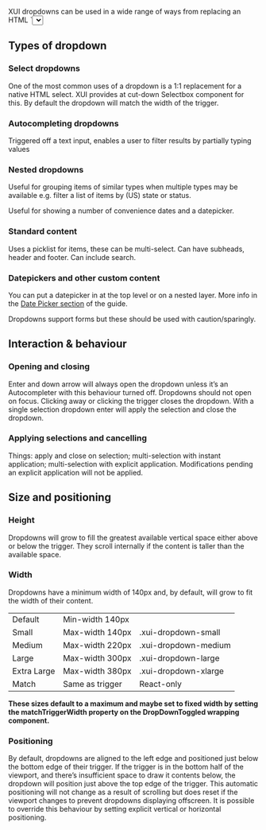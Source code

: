 <p class="xui-heading xui-text-deemphasis xui-text-color-muted">
XUI dropdowns can be used in a wide range of ways from replacing an HTML `<select>` in a form to revealing complex additional interactions.
</p>

## Types of dropdown

### Select dropdowns
One of the most common uses of a dropdown is a 1:1 replacement for a native HTML select. XUI provides at cut-down Selectbox component for this. By default the dropdown will match the width of the trigger.

### Autocompleting dropdowns
Triggered off a text input, enables a user to filter results by partially typing values

### Nested dropdowns
Useful for grouping  items of similar types when multiple types may be available e.g. filter a list of items by (US) state or status.

Useful for showing a number of convenience dates and a datepicker.

### Standard content
Uses a picklist for items, these can be multi-select.
Can have subheads, header and footer.
Can include search.

### Datepickers and other custom content
You can put a datepicker in at the top level or on a nested layer.
More info in the [Date Picker section](section-datepicker.html) of the guide.

Dropdowns support forms but these should be used with caution/sparingly.

## Interaction & behaviour

### Opening and closing
Enter and down arrow will always open the dropdown unless it’s an Autocompleter with this behaviour turned off.
Dropdowns should not open on focus.
Clicking away or clicking the trigger closes the dropdown.
With a single selection dropdown enter will apply the selection and close the dropdown.

### Applying selections and cancelling

Things: apply and close on selection; multi-selection with instant application; multi-selection with explicit application.
Modifications pending an explicit application will not be applied.

## Size and positioning

### Height
Dropdowns will grow to fill the greatest available vertical space either above or below the trigger. They scroll internally if the content is taller than the available space.

### Width
Dropdowns have a minimum width of 140px and, by default, will grow to fit the width of their content.

|             |                 |                      |
| ----------- | --------------- | -------------------- |
| Default     | Min-width 140px |                      |
| Small       | Max-width 140px | .xui-dropdown-small  |
| Medium      | Max-width 220px | .xui-dropdown-medium |
| Large       | Max-width 300px | .xui-dropdown-large  |
| Extra Large | Max-width 380px | .xui-dropdown-xlarge |
| Match       | Same as trigger | React-only           |

**These sizes default to a maximum and maybe set to fixed width by setting the matchTriggerWidth property on the DropDownToggled wrapping component.**

### Positioning

By default, dropdowns are aligned to the left edge and positioned just below the bottom edge of their trigger.
If the trigger is in the bottom half of the viewport, and there’s insufficient space to draw it contents below, the dropdown will position just above the top edge of the trigger.
This automatic positioning will not change as a result of scrolling but does reset if the viewport changes to prevent dropdowns displaying offscreen.
It is possible to override this behaviour by setting explicit vertical or horizontal positioning.
